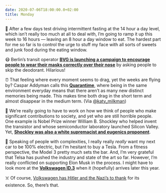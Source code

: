 ```yaml
---
date: 2020-07-06T18:00:00.0+02:00
title: Monday
---
```


🧀 After a few days test driving intermittent fasting at the 14 hour a day level, which isn’t really too much at all to deal with, I’m going to ramp it up this week to 16 hours — leaving an 8 hour a day window to eat. The hardest part for me so far is to control the urge to stuff my face with all sorts of sweets and junk food during the eating window.

😷 Berlin’s transit operator **[BVG is launching a campaign to encourage people to wear their masks correctly over their nose][1]** by asking people to skip the deodorant. Hilarious! 

⏰ That feeling where every moment seems to drag, yet the weeks are flying by? Caspar Addyman calls this **[Quarantime][2]**, where being in the same environment everyday means that there aren’t as many new distinct memories being made. This makes time both drag in the short term and almost disappear in the medium term. (Via [@katy\_milkman][3])

🤬 We’re really going to have to work on how we think of people who make significant contributions to society, and yet who are still horrible people. One example is Nobel Prize winner William B. Shockley who helped invent the transistor and whose semiconductor laboratory launched Silicon Valley. Yet, **[Shockley was also a white supremacist and eugenics proponent][4]**. 

🚙 Speaking of people with complexities, I really really _really_ want my next car to be 100% electric, but I’m hesitant to buy a Tesla. From a fitness perspective, the Model 3 pretty much sets the bar. And, I’m very grateful that Telsa has pushed the industry and state of the art so far. However, I’m really conflicted on supporting Elon Musk in the process. I might have to look more at the **[Volkswagen ID.3][5]** when it (hopefully) arrives later this year.

☠️ Of course, [Volkswagen has Hitler and the Nazi’s to thank][6] for its existence. So, there’s that. 


[1]:	https://www.dw.com/en/coronavirus-dont-wear-deodorant-says-berlins-transport-company/a-54036674
[2]:	https://www.psychologytoday.com/us/blog/the-laughing-baby/202006/quarantime-why-the-days-drag-and-the-weeks-fly
[3]:	https://twitter.com/katy_milkman
[4]:	https://www.sfgate.com/tech/article/Silicon-Valley-Shockley-racist-semiconductor-lab-13164228.php
[5]:	https://www.volkswagen.de/de/modelle-und-konfigurator/id3-1st.html?adchan=sem&campaign=%5BB%5D_%5BID3%5D_%5BAll%5D_%5BElectric%5D_%5BExact%5D_%5BDE%5D_%5BEval%5D_%5BPureModel%5D&adgroup=Core_ID3_%5BExact%5D&publisher=GOOGLE&adcr=vw+id.3&adpl=GOOGLE&adlid=71700000052237352&country=DE&language=DE&gclid=Cj0KCQjwl4v4BRDaARIsAFjATPk9EZeLKmudl6_dIjii_2pr_2DvZaOezvdJTXadyk7onlHufb-LoxgaArk3EALw_wcB&gclsrc=aw.ds
[6]:	https://www.dw.com/en/hitler-and-his-volkswagen-tracing-the-80-year-history-of-the-beetle/a-43942998